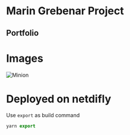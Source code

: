 # Marin Grebenar Project

## Portfolio

# Images

![Minion](https://pbs.twimg.com/profile_images/664169149002874880/z1fmxo00_400x400.jpg)


# Deployed on netdifly


Use `export` as build command

```js
yarn export
```
